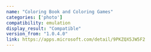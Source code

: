 ```yaml
---
name: "Coloring Book and Coloring Games"
categories: ['photo']
compatibility: emulation
display_result: "Compatible"
version_from: "1.0.4.0"
link: https://apps.microsoft.com/detail/9PKZQX5JW5F2
---
```


